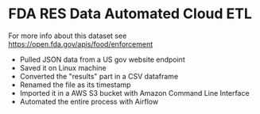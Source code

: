 # FDA RES Data Automated Cloud ETL 

For more info about this dataset see https://open.fda.gov/apis/food/enforcement  

- Pulled JSON data from a US gov website endpoint
- Saved it on Linux machine
- Converted the "results" part in a CSV dataframe
- Renamed the file as its timestamp
- Imported it in a AWS S3 bucket with Amazon Command Line Interface
- Automated the entire process with Airflow   
